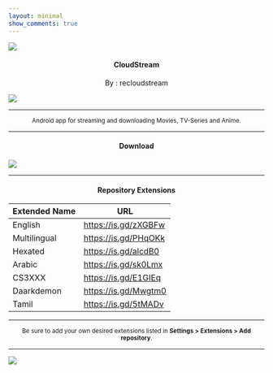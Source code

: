 ```yaml
---
layout: minimal
show_comments: true
---
```


![](https://is.gd/AbAt2X)

<h4> <p align="center"> CloudStream </p> </h4>

<p align="center"> By : recloudstream </p>

![](https://is.gd/hHlDCq)

---

<p align="center"> <sub>
Android app for streaming and downloading Movies, TV-Series and Anime.
</sub> </p>

---

<h4> <p align="center"> Download </p> </h4>

[![](https://is.gd/HFbHPq)](https://is.gd/vr3LhT)

---

<h4> <p align="center"> Repository Extensions </p> </h4>

| Extended Name | URL |
| --- | --- |
| English | https://is.gd/zXGBFw |
| Multilingual | https://is.gd/PHqOKk |
| Hexated | https://is.gd/alcdB0 |
| Arabic | https://is.gd/sk0Lmx |
| CS3XXX | https://is.gd/E1GIEq |
| Daarkdemon | https://is.gd/Mwgtm0 |
| Tamil | https://is.gd/5tMADv |

---

<p align="center"> <sub>
Be sure to add your own desired extensions listed in <b>Settings > Extensions > Add repository</b>.
</sub> </p>

---

![](https://is.gd/uVvIMS)

